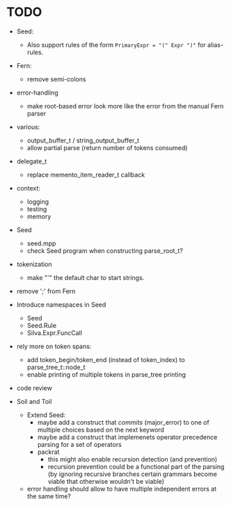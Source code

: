 # TODO

* Seed:
    * Also support rules of the form `PrimaryExpr = "(" Expr ")"` for alias-rules.

* Fern:
    * remove semi-colons

* error-handling
    * make root-based error look more like the error from the manual Fern parser

* various:
    * output_buffer_t / string_output_buffer_t
    * allow partial parse (return number of tokens consumed)

* delegate_t
    * replace memento_item_reader_t callback

* context:
    * logging
    * testing
    * memory

* Seed
    * seed.mpp
    * check Seed program when constructing parse_root_t?

* tokenization
    * make "'" the default char to start strings.

* remove ';' from Fern

* Introduce namespaces in Seed
    * Seed
    * Seed.Rule
    * Silva.Expr.FuncCall

* rely more on token spans:
    * add token_begin/token_end (instead of token_index) to parse_tree_t::node_t
    * enable printing of multiple tokens in parse_tree printing

* code review

* Soil and Toil
    * Extend Seed:
        * maybe add a construct that *commits* (major_error) to one of multiple choices
          based on the next keyword
        * maybe add a construct that implemenets operator precedence parsing for a set
          of operators
        * packrat
            * this might also enable recursion detection (and prevention)
            * recursion prevention could be a functional part of the parsing
              (by ignoring recursive branches certain grammars become viable that
              otherwise wouldn't be viable)
    * error handling should allow to have multiple independent errors at the same time?
